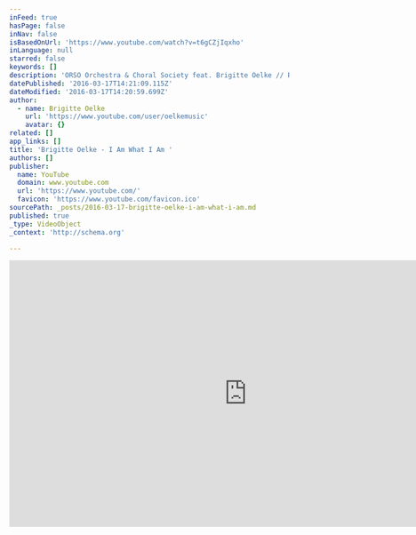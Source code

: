 ```yaml
---
inFeed: true
hasPage: false
inNav: false
isBasedOnUrl: 'https://www.youtube.com/watch?v=t6gCZjIqxho'
inLanguage: null
starred: false
keywords: []
description: 'ORSO Orchestra & Choral Society feat. Brigitte Oelke // Rock Symphony Night 2013 // Friedrichstadt Palast, Berlin // Musik & Text: Jerry Herman'
datePublished: '2016-03-17T14:21:09.115Z'
dateModified: '2016-03-17T14:20:59.699Z'
author:
  - name: Brigitte Oelke
    url: 'https://www.youtube.com/user/oelkemusic'
    avatar: {}
related: []
app_links: []
title: 'Brigitte Oelke - I Am What I Am '
authors: []
publisher:
  name: YouTube
  domain: www.youtube.com
  url: 'https://www.youtube.com/'
  favicon: 'https://www.youtube.com/favicon.ico'
sourcePath: _posts/2016-03-17-brigitte-oelke-i-am-what-i-am.md
published: true
_type: VideoObject
_context: 'http://schema.org'

---
```

<iframe src="https://cdn.embedly.com/widgets/media.html?src=https%3A%2F%2Fwww.youtube.com%2Fembed%2Ft6gCZjIqxho%3Ffeature%3Doembed&amp;url=https%3A%2F%2Fwww.youtube.com%2Fwatch%3Fv%3Dt6gCZjIqxho&amp;image=https%3A%2F%2Fi.ytimg.com%2Fvi%2Ft6gCZjIqxho%2Fhqdefault.jpg&amp;key=b7d04c9b404c499eba89ee7072e1c4f7&amp;type=text%2Fhtml&amp;schema=youtube" width="854" height="480" scrolling="no" frameborder="0" allowfullscreen="allowfullscreen" style=""></iframe>